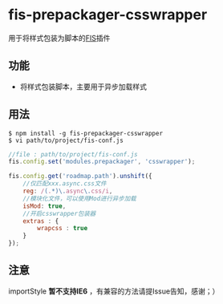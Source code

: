 # fis-prepackager-csswrapper

用于将样式包装为脚本的[FIS](https://github.com/fex-team/fis/)插件

## 功能

 - 将样式包装脚本，主要用于异步加载样式

## 用法

    $ npm install -g fis-prepackager-csswrapper
    $ vi path/to/project/fis-conf.js

```javascript
//file : path/to/project/fis-conf.js
fis.config.set('modules.prepackager', 'csswrapper');

fis.config.get('roadmap.path').unshift({
	//仅匹配xxx.async.css文件
    reg: /(.*)\.async\.css/i,
    //模块化文件，可以使用Mod进行异步加载
    isMod: true,
    //开启csswrapper包装器
    extras : {
        wrapcss : true
    }
});
```

## 注意

importStyle **暂不支持IE6** ，有兼容的方法请提Issue告知，感谢；）
